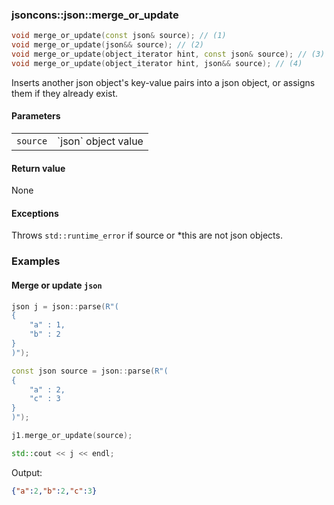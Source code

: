 ### jsoncons::json::merge_or_update

```c++
void merge_or_update(const json& source); // (1)
void merge_or_update(json&& source); // (2)
void merge_or_update(object_iterator hint, const json& source); // (3)
void merge_or_update(object_iterator hint, json&& source); // (4)
```

Inserts another json object's key-value pairs into a json object, or assigns them if they already exist.

#### Parameters

<table>
  <tr>
    <td><code>source</code></td>
    <td>`json` object value</td> 
  </tr>
</table>

#### Return value

None

#### Exceptions

Throws `std::runtime_error` if source or *this are not json objects.

### Examples

#### Merge or update `json`

```c++
json j = json::parse(R"(
{
    "a" : 1,
    "b" : 2
}
)");

const json source = json::parse(R"(
{
    "a" : 2,
    "c" : 3
}
)");

j1.merge_or_update(source);

std::cout << j << endl;
```
Output:

```json
{"a":2,"b":2,"c":3}
```

